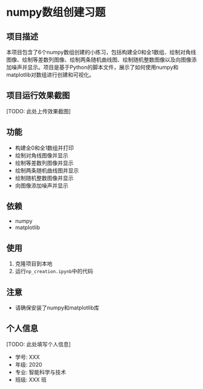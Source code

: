 # numpy数组创建习题

## 项目描述
本项目包含了6个numpy数组创建的小练习，包括构建全0和全1数组、绘制对角线图像、绘制等差数列图像、绘制两条随机曲线图、绘制随机整数图像以及向图像添加噪声并显示。项目是基于Python的脚本文件，展示了如何使用numpy和matplotlib对数组进行创建和可视化。

## 项目运行效果截图
[TODO: 此处上传效果截图]

## 功能
- 构建全0和全1数组并打印
- 绘制对角线图像并显示
- 绘制等差数列图像并显示
- 绘制两条随机曲线图并显示
- 绘制随机整数图像并显示
- 向图像添加噪声并显示

## 依赖
- numpy
- matplotlib

## 使用
1. 克隆项目到本地
2. 运行`np_creation.ipynb`中的代码

## 注意
- 请确保安装了numpy和matplotlib库

## 个人信息
[TODO: 此处填写个人信息]
- 学号: XXX
- 年级: 2020
- 专业: 智能科学与技术
- 班级: XXX 班
